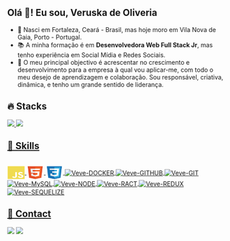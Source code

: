 ## Olá 👋! Eu sou, Veruska de Oliveria 
 
- 🌻 Nasci em Fortaleza, Ceará - Brasil, mas hoje moro em Vila Nova de Gaia, Porto - Portugal.
- 📚 A minha formação é em **Desenvolvedora Web Full Stack Jr**, mas tenho experiência em Social Mídia e Redes Sociais.
- 🖖 O meu principal objectivo é acrescentar no crescimento e desenvolvimento para a empresa à qual vou aplicar-me, com todo o meu desejo de aprendizagem e colaboração. Sou responsável, criativa, dinâmica, e tenho um grande sentido de liderança.

## 🔥 Stacks

 <div>
  <a href="https://github.com/veruskadeoliver">
  <img height="120em" src="https://github-readme-stats.vercel.app/api?username=veruskadeoliver&show_icons=true&theme=highcontrast&include_all_commits=true&count_private=true"/>
  <img height="120em" src="https://github-readme-stats.vercel.app/api/top-langs/?username=veruskadeoliver&layout=compact&langs_count=7&theme=highcontrast"/>
</div>
  
## 🔧 Skills
  
<div style="display: inline_block"><br>
<img align="center" alt="Veve-Js" height="30" width="40" src="https://raw.githubusercontent.com/devicons/devicon/master/icons/javascript/javascript-plain.svg">
<img align="center" alt="Veve-HTML" height="30" width="40" src="https://raw.githubusercontent.com/devicons/devicon/master/icons/html5/html5-original.svg">
<img align="center" alt="Veve-CSS" height="30" width="40" src="https://raw.githubusercontent.com/devicons/devicon/master/icons/css3/css3-original.svg">
<img align="center" alt="Veve-DOCKER" height="30" width="40" src="https://cdn.jsdelivr.net/gh/devicons/devicon/icons/docker/docker-original.svg">
<img align="center" alt="Veve-GITHUB" height="30" width="40" src="https://cdn.jsdelivr.net/gh/devicons/devicon/icons/github/github-original.svg">
<img align="center" alt="Veve-GIT" height="30" width="40" src="https://cdn.jsdelivr.net/gh/devicons/devicon/icons/git/git-original.svg">
<img align="center" alt="Veve-MySQL" height="30" width="40" src="https://cdn.jsdelivr.net/gh/devicons/devicon/icons/mysql/mysql-original-wordmark.svg">
<img align="center" alt="Veve-NODE" height="30" width="40" src="https://cdn.jsdelivr.net/gh/devicons/devicon/icons/nodejs/nodejs-original.svg">
<img align="center" alt="Veve-RACT" height="30" width="40" src="https://cdn.jsdelivr.net/gh/devicons/devicon/icons/react/react-original-wordmark.svg">
<img align="center" alt="Veve-REDUX" height="30" width="40" src="https://cdn.jsdelivr.net/gh/devicons/devicon/icons/redux/redux-original.svg">
<img align="center" alt="Veve-SEQUELIZE" height="30" width="40" src="https://cdn.jsdelivr.net/gh/devicons/devicon/icons/sequelize/sequelize-original.svg">
</div>

  
## 📲 Contact
  
<div> 
 	<a href="https://twitter.com/Veru_deOliveira" target="_blank"><img src="https://img.shields.io/badge/Twitter-1DA1F2?style=for-the-badge&logo=twitter&logoColor=white"></a>
  <a href="https://www.linkedin.com/in/veruska-de-oliveira-909555165/" target="_blank"><img src="https://img.shields.io/badge/LinkedIn-0077B5?style=for-the-badge&logo=linkedin&logoColor=white"></a>
 
</div>
